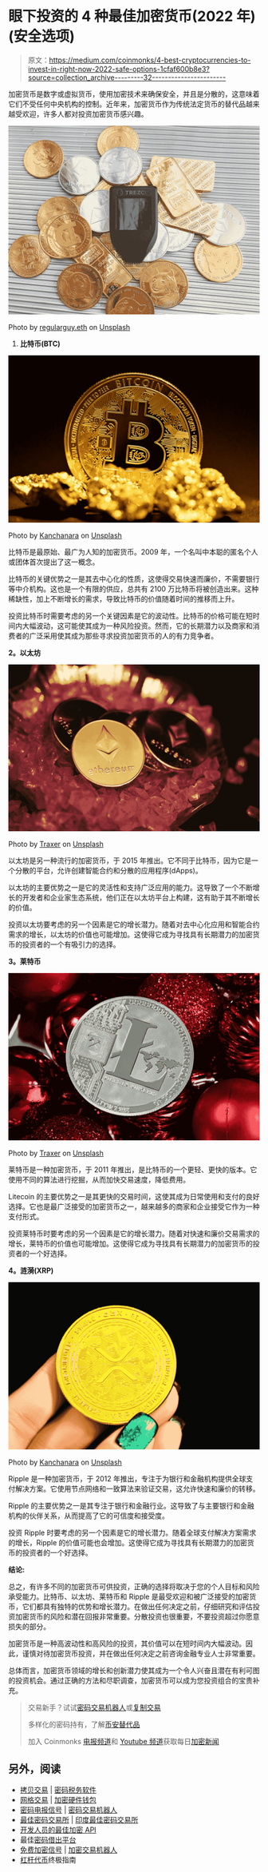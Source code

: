 # 眼下投资的 4 种最佳加密货币(2022 年)(安全选项)

> 原文：<https://medium.com/coinmonks/4-best-cryptocurrencies-to-invest-in-right-now-2022-safe-options-1cfaf600b8e3?source=collection_archive---------32----------------------->

加密货币是数字或虚拟货币，使用加密技术来确保安全，并且是分散的，这意味着它们不受任何中央机构的控制。近年来，加密货币作为传统法定货币的替代品越来越受欢迎，许多人都对投资加密货币感兴趣。

![](img/02fa6810d93f43abc65d12049e308039.png)

Photo by [regularguy.eth](https://unsplash.com/@moneyphotos?utm_source=medium&utm_medium=referral) on [Unsplash](https://unsplash.com?utm_source=medium&utm_medium=referral)

1.  **比特币(BTC)**

![](img/713a0044185c1a8b3ae9b14c415e1a10.png)

Photo by [Kanchanara](https://unsplash.com/@kanchanara?utm_source=medium&utm_medium=referral) on [Unsplash](https://unsplash.com?utm_source=medium&utm_medium=referral)

比特币是最原始、最广为人知的加密货币。2009 年，一个名叫中本聪的匿名个人或团体首次提出了这一概念。

比特币的关键优势之一是其去中心化的性质，这使得交易快速而廉价，不需要银行等中介机构。这也是一个有限的供应，总共有 2100 万比特币将被创造出来。这种稀缺性，加上不断增长的需求，导致比特币的价值随着时间的推移而上升。

投资比特币时需要考虑的另一个关键因素是它的波动性。比特币的价格可能在短时间内大幅波动，这可能使其成为一种风险投资。然而，它的长期潜力以及商家和消费者的广泛采用使其成为那些寻求投资加密货币的人的有力竞争者。

**2。以太坊**

![](img/fa710d243c69010d25e7ebac4c4a478a.png)

Photo by [Traxer](https://unsplash.com/@traxer?utm_source=medium&utm_medium=referral) on [Unsplash](https://unsplash.com?utm_source=medium&utm_medium=referral)

以太坊是另一种流行的加密货币，于 2015 年推出。它不同于比特币，因为它是一个分散的平台，允许创建智能合约和分散的应用程序(dApps)。

以太坊的主要优势之一是它的灵活性和支持广泛应用的能力。这导致了一个不断增长的开发者和企业家生态系统，他们正在以太坊平台上构建，这有助于其不断增长的价值。

投资以太坊要考虑的另一个因素是它的增长潜力。随着对去中心化应用和智能合约需求的增长，以太坊的价值也可能增加。这使得它成为寻找具有长期潜力的加密货币的投资者的一个有吸引力的选择。

**3。莱特币**

![](img/b7a95598a5f330c4eff4dce0d7be321a.png)

Photo by [Traxer](https://unsplash.com/@traxer?utm_source=medium&utm_medium=referral) on [Unsplash](https://unsplash.com?utm_source=medium&utm_medium=referral)

莱特币是一种加密货币，于 2011 年推出，是比特币的一个更轻、更快的版本。它使用不同的算法进行挖掘，从而加快交易速度，降低费用。

Litecoin 的主要优势之一是其更快的交易时间，这使其成为日常使用和支付的良好选择。它也是最广泛接受的加密货币之一，越来越多的商家和企业接受它作为一种支付形式。

投资莱特币时要考虑的另一个因素是它的增长潜力。随着对快速和廉价交易需求的增长，莱特币的价值也可能增加。这使得它成为寻找具有长期潜力的加密货币的投资者的一个好选择。

**4。涟漪(XRP)**

![](img/c15a4d9ea5258b192a0d22757b3a309f.png)

Photo by [Kanchanara](https://unsplash.com/@kanchanara?utm_source=medium&utm_medium=referral) on [Unsplash](https://unsplash.com?utm_source=medium&utm_medium=referral)

Ripple 是一种加密货币，于 2012 年推出，专注于为银行和金融机构提供全球支付解决方案。它使用节点网络和一致算法来验证交易，这允许快速和廉价的转移。

Ripple 的主要优势之一是其专注于银行和金融行业。这导致了与主要银行和金融机构的伙伴关系，从而提高了它的可信度和接受度。

投资 Ripple 时要考虑的另一个因素是它的增长潜力。随着全球支付解决方案需求的增长，Ripple 的价值可能也会增加。这使得它成为寻找具有长期潜力的加密货币的投资者的一个好选择。

**结论:**

总之，有许多不同的加密货币可供投资，正确的选择将取决于您的个人目标和风险承受能力。比特币、以太坊、莱特币和 Ripple 是最受欢迎和被广泛接受的加密货币，它们都具有独特的优势和增长潜力。在做出任何决定之前，仔细研究和评估投资加密货币的风险和潜在回报非常重要。分散投资也很重要，不要投资超过你愿意损失的部分。

加密货币是一种高波动性和高风险的投资，其价值可以在短时间内大幅波动。因此，谨慎对待加密货币投资，并在做出任何决定之前咨询金融专业人士非常重要。

总体而言，加密货币领域的增长和创新潜力使其成为一个令人兴奋且潜在有利可图的投资机会。通过正确的方法和尽职调查，加密货币可以成为您投资组合的宝贵补充。

> 交易新手？试试[密码交易机器人](/coinmonks/crypto-trading-bot-c2ffce8acb2a)或[复制交易](/coinmonks/top-10-crypto-copy-trading-platforms-for-beginners-d0c37c7d698c)
> 
> 多样化的密码持有，了解[币安替代品](https://coincodecap.com/binance-alternatives)
> 
> 加入 Coinmonks [电报频道](https://t.me/coincodecap)和 [Youtube 频道](https://www.youtube.com/c/coinmonks/videos)获取每日[加密新闻](http://coincodecap.com/)

## 另外，阅读

*   [拷贝交易](/coinmonks/top-10-crypto-copy-trading-platforms-for-beginners-d0c37c7d698c) | [密码税务软件](/coinmonks/crypto-tax-software-ed4b4810e338)
*   [网格交易](https://coincodecap.com/grid-trading) | [加密硬件钱包](/coinmonks/the-best-cryptocurrency-hardware-wallets-of-2020-e28b1c124069)
*   [密码电报信号](/coinmonks/top-3-telegram-channels-for-crypto-traders-in-2021-8385f4411ff4) | [密码交易机器人](/coinmonks/crypto-trading-bot-c2ffce8acb2a)
*   [最佳密码交易所](/coinmonks/crypto-exchange-dd2f9d6f3769) | [印度最佳密码交易所](/coinmonks/bitcoin-exchange-in-india-7f1fe79715c9)
*   [开发人员的最佳加密 API](/coinmonks/best-crypto-apis-for-developers-5efe3a597a9f)
*   最佳[密码借出平台](/coinmonks/top-5-crypto-lending-platforms-in-2020-that-you-need-to-know-a1b675cec3fa)
*   [免费加密信号](/coinmonks/free-crypto-signals-48b25e61a8da) | [加密交易机器人](/coinmonks/crypto-trading-bot-c2ffce8acb2a)
*   [杠杆代币](/coinmonks/leveraged-token-3f5257808b22)终极指南